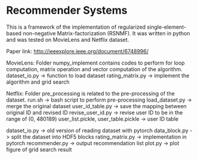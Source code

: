 # Recommender Systems

This is a framework of the implementation of regularized single-element-based non-negative Matrix-factorization (RSNMF). It was written in python and was tested on MovieLens and Netflix dataset.

Paper link: http://ieeexplore.ieee.org/document/6748996/

MovieLens:
Folder numpy_implement contains codes to perform for loop computation, matrix operation and vector computation of the algorithm. 
    dataset_io.py -> function to load dataset
    rating_matrix.py -> implement the algorithm and grid search

Netflix:
Folder pre_processing is related to the pre-processing of the dataset.
    run.sh -> bash script to perform pre-processing
    load_dataset.py -> merge the original dataset
    user_id_table.py -> save the mapping between original ID and revised ID
    revise_user_id.py -> revise user ID to be in the range of (0, 480189)
    user_list.pickle, user_table.pickle -> user ID table

dataset_io.py -> old version of reading dataset with pytorch
data_block.py -> split the dataset into HDF5 blocks
rating_matrix.py -> implementation in pytorch
recommender.py -> output recommendation list
plot.py -> plot figure of grid search result